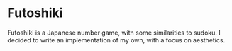 # Futoshiki

Futoshiki is a Japanese number game, with some similarities to sudoku. I decided to write an implementation of my own, with a focus on aesthetics.
